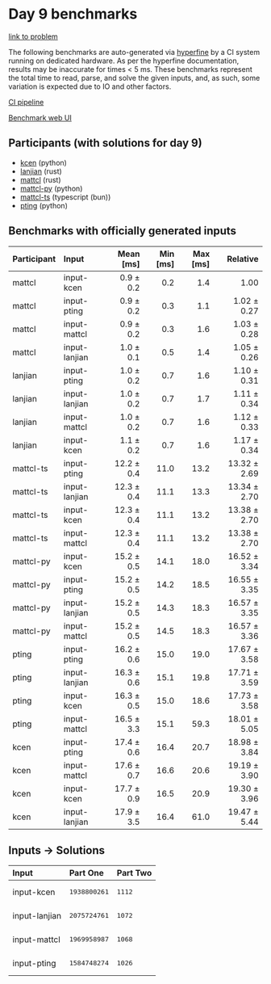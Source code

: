 # Day 9 benchmarks

[link to problem](https://adventofcode.com/2023/day/9)

The following benchmarks are auto-generated via
[hyperfine](https://github.com/sharkdp/hyperfine) by a CI system running on
dedicated hardware. As per the hyperfine documentation, results may be
inaccurate for times < 5 ms. These benchmarks represent the total time to read,
parse, and solve the given inputs, and, as such, some variation is expected due
to IO and other factors.

[CI pipeline](http://ci.papercode.net:8080/teams/main/pipelines/aoc2023)

[Benchmark web UI](https://aoc.ancalagon.black)


## Participants (with solutions for day 9)

- [kcen](https://github.com/kcen/aoc2023) (python)
- [lanjian](https://github.com/lanjian/aoc-2023) (rust)
- [mattcl](https://github.com/mattcl/aoc2023) (rust)
- [mattcl-py](https://github.com/mattcl/aoc2023-py) (python)
- [mattcl-ts](https://github.com/mattcl/aoc2023-js) (typescript (bun))
- [pting](https://github.com/pting/aoc2023) (python)


## Benchmarks with officially generated inputs

| Participant | Input | Mean [ms] | Min [ms] | Max [ms] | Relative |
|:---|:---|---:|---:|---:|---:|
| mattcl | input-kcen | 0.9 ± 0.2 | 0.2 | 1.4 | 1.00 |
| mattcl | input-pting | 0.9 ± 0.2 | 0.3 | 1.1 | 1.02 ± 0.27 |
| mattcl | input-mattcl | 0.9 ± 0.2 | 0.3 | 1.6 | 1.03 ± 0.28 |
| mattcl | input-lanjian | 1.0 ± 0.1 | 0.5 | 1.4 | 1.05 ± 0.26 |
| lanjian | input-pting | 1.0 ± 0.2 | 0.7 | 1.6 | 1.10 ± 0.31 |
| lanjian | input-lanjian | 1.0 ± 0.2 | 0.7 | 1.7 | 1.11 ± 0.34 |
| lanjian | input-mattcl | 1.0 ± 0.2 | 0.7 | 1.6 | 1.12 ± 0.33 |
| lanjian | input-kcen | 1.1 ± 0.2 | 0.7 | 1.6 | 1.17 ± 0.34 |
| mattcl-ts | input-pting | 12.2 ± 0.4 | 11.0 | 13.2 | 13.32 ± 2.69 |
| mattcl-ts | input-lanjian | 12.3 ± 0.4 | 11.1 | 13.3 | 13.34 ± 2.70 |
| mattcl-ts | input-kcen | 12.3 ± 0.4 | 11.1 | 13.2 | 13.38 ± 2.70 |
| mattcl-ts | input-mattcl | 12.3 ± 0.4 | 11.1 | 13.2 | 13.38 ± 2.70 |
| mattcl-py | input-kcen | 15.2 ± 0.5 | 14.1 | 18.0 | 16.52 ± 3.34 |
| mattcl-py | input-pting | 15.2 ± 0.5 | 14.2 | 18.5 | 16.55 ± 3.35 |
| mattcl-py | input-lanjian | 15.2 ± 0.5 | 14.3 | 18.3 | 16.57 ± 3.35 |
| mattcl-py | input-mattcl | 15.2 ± 0.5 | 14.5 | 18.3 | 16.57 ± 3.36 |
| pting | input-pting | 16.2 ± 0.6 | 15.0 | 19.0 | 17.67 ± 3.58 |
| pting | input-lanjian | 16.3 ± 0.6 | 15.1 | 19.8 | 17.71 ± 3.59 |
| pting | input-kcen | 16.3 ± 0.5 | 15.0 | 18.6 | 17.73 ± 3.58 |
| pting | input-mattcl | 16.5 ± 3.3 | 15.1 | 59.3 | 18.01 ± 5.05 |
| kcen | input-pting | 17.4 ± 0.6 | 16.4 | 20.7 | 18.98 ± 3.84 |
| kcen | input-mattcl | 17.6 ± 0.7 | 16.6 | 20.6 | 19.19 ± 3.90 |
| kcen | input-kcen | 17.7 ± 0.9 | 16.5 | 20.9 | 19.30 ± 3.96 |
| kcen | input-lanjian | 17.9 ± 3.5 | 16.4 | 61.0 | 19.47 ± 5.44 |


## Inputs -> Solutions

| Input | Part One | Part Two |
|:---|:---|:---|
|input-kcen|<pre>1938800261</pre>|<pre>1112</pre>|
|input-lanjian|<pre>2075724761</pre>|<pre>1072</pre>|
|input-mattcl|<pre>1969958987</pre>|<pre>1068</pre>|
|input-pting|<pre>1584748274</pre>|<pre>1026</pre>|